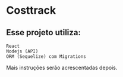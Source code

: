 # Costtrack

## Esse projeto utiliza:
    React
    Nodejs (API)
    ORM (Sequelize) com Migrations

Mais instruções serão acrescentadas depois.